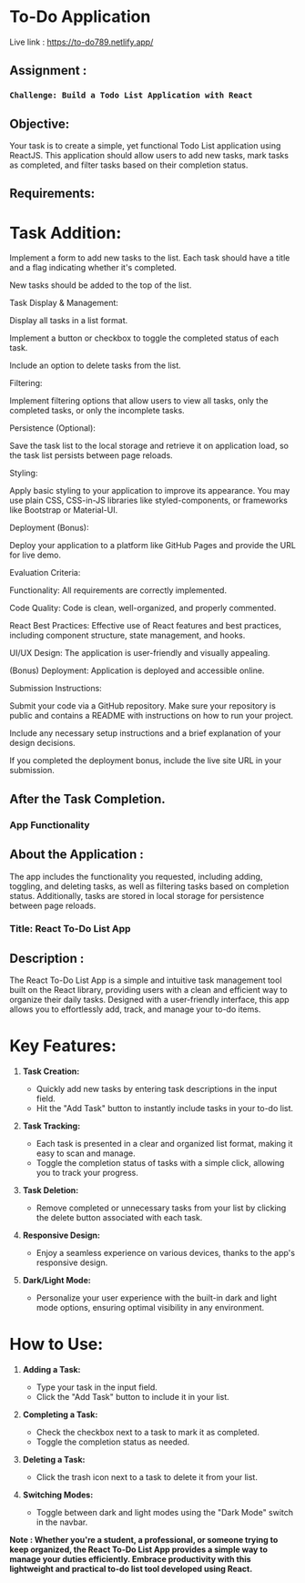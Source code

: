# To-Do Application 
Live link : https://to-do789.netlify.app/

## Assignment :
### `Challenge: Build a Todo List Application with React`

## Objective:

 Your task is to create a simple, yet functional Todo List application using ReactJS. This application should allow users to add new tasks, mark tasks as completed, and filter tasks based on their completion status.

## Requirements:

# Task Addition:

Implement a form to add new tasks to the list. Each task should have a title and a flag indicating whether it's completed.

New tasks should be added to the top of the list.

Task Display & Management:

Display all tasks in a list format.

Implement a button or checkbox to toggle the completed status of each task.

Include an option to delete tasks from the list.

Filtering:

Implement filtering options that allow users to view all tasks, only the completed tasks, or only the incomplete tasks.

Persistence (Optional):

Save the task list to the local storage and retrieve it on application load, so the task list persists between page reloads.

Styling:

Apply basic styling to your application to improve its appearance. You may use plain CSS, CSS-in-JS libraries like styled-components, or frameworks like Bootstrap or Material-UI.

Deployment (Bonus):

Deploy your application to a platform like GitHub Pages and provide the URL for live demo.

Evaluation Criteria:

Functionality: All requirements are correctly implemented.

Code Quality: Code is clean, well-organized, and properly commented.

React Best Practices: Effective use of React features and best practices, including component structure, state management, and hooks.

UI/UX Design: The application is user-friendly and visually appealing.

(Bonus) Deployment: Application is deployed and accessible online.

Submission Instructions:

Submit your code via a GitHub repository. Make sure your repository is public and contains a README with instructions on how to run your project.

Include any necessary setup instructions and a brief explanation of your design decisions.

If you completed the deployment bonus, include the live site URL in your submission.

## After the Task Completion.
### App Functionality

## About the Application : 

 The app includes the functionality you requested, including adding, toggling, and deleting tasks, as well as filtering tasks based on completion status. Additionally, tasks are stored in local storage for persistence between page reloads.

### Title: React To-Do List App

## Description :

The React To-Do List App is a simple and intuitive task management tool built on the React library, providing users with a clean and efficient way to organize their daily tasks. Designed with a user-friendly interface, this app allows you to effortlessly add, track, and manage your to-do items.

# Key Features:

1. **Task Creation:**
   - Quickly add new tasks by entering task descriptions in the input field.
   - Hit the "Add Task" button to instantly include tasks in your to-do list.

2. **Task Tracking:**
   - Each task is presented in a clear and organized list format, making it easy to scan and manage.
   - Toggle the completion status of tasks with a simple click, allowing you to track your progress.

3. **Task Deletion:**
   - Remove completed or unnecessary tasks from your list by clicking the delete button associated with each task.

4. **Responsive Design:**
   - Enjoy a seamless experience on various devices, thanks to the app's responsive design.

5. **Dark/Light Mode:**
   - Personalize your user experience with the built-in dark and light mode options, ensuring optimal visibility in any environment.

# How to Use:

1. **Adding a Task:**
   - Type your task in the input field.
   - Click the "Add Task" button to include it in your list.

2. **Completing a Task:**
   - Check the checkbox next to a task to mark it as completed.
   - Toggle the completion status as needed.

3. **Deleting a Task:**
   - Click the trash icon next to a task to delete it from your list.

4. **Switching Modes:**
   - Toggle between dark and light modes using the "Dark Mode" switch in the navbar.
 
**Note : Whether you're a student, a professional, or someone trying to keep organized, the React To-Do List App provides a simple way to manage your duties efficiently. Embrace productivity with this lightweight and practical to-do list tool developed using React.**


